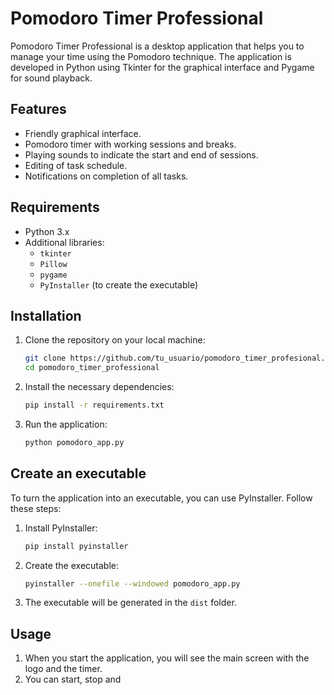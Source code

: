 # Pomodoro Timer Professional

Pomodoro Timer Professional is a desktop application that helps you to manage your time using the Pomodoro technique. The application is developed in Python using Tkinter for the graphical interface and Pygame for sound playback.

## Features

- Friendly graphical interface.
- Pomodoro timer with working sessions and breaks.
- Playing sounds to indicate the start and end of sessions.
- Editing of task schedule.
- Notifications on completion of all tasks.

## Requirements

- Python 3.x
- Additional libraries:
  - `tkinter`
  - `Pillow`
  - `pygame`
  - `PyInstaller` (to create the executable)

## Installation

1. Clone the repository on your local machine:
   
   ```sh
   git clone https://github.com/tu_usuario/pomodoro_timer_profesional.git
   cd pomodoro_timer_professional
   ```

2. Install the necessary dependencies:
   
   ```sh
   pip install -r requirements.txt
   ```

3. Run the application:
   
   ```sh
   python pomodoro_app.py
   ```

## Create an executable

To turn the application into an executable, you can use PyInstaller. Follow these steps:

1. Install PyInstaller:
   
   ```sh
   pip install pyinstaller
   ```

2. Create the executable:
   
   ```sh
   pyinstaller --onefile --windowed pomodoro_app.py
   ```

3. The executable will be generated in the ``dist`` folder.

## Usage

1. When you start the application, you will see the main screen with the logo and the timer.
2. You can start, stop and 


